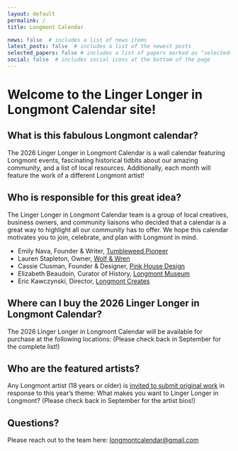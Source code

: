 ```yaml
---
layout: default
permalink: /
title: Longmont Calendar

news: false  # includes a list of news items
latest_posts: false  # includes a list of the newest posts
selected_papers: false # includes a list of papers marked as "selected={true}"
social: false  # includes social icons at the bottom of the page
---
```


# Welcome to the Linger Longer in Longmont Calendar site! 

## What is this fabulous Longmont calendar? 
The 2026 Linger Longer in Longmont Calendar is a wall calendar featuring Longmont events, fascinating historical tidbits about our amazing community, and a list of local resources. Additionally, each month will feature the work of a different Longmont artist! 

## Who is responsible for this great idea? 
The Linger Longer in Longmont Calendar team is a group of local creatives, business owners, and community liaisons who decided that a calendar is a great way to highlight all our community has to offer. We hope this calendar motivates you to join, celebrate, and plan with Longmont in mind. 

* Emily Nava, Founder & Writer, [Tumbleweed Pioneer](https://tumbleweedpioneer.com)
* Lauren Stapleton, Owner, [Wolf & Wren](https://wolfandwren.com/)
* Cassie Clusman, Founder & Designer, [Pink House Design ](https://pinkhouse.design/)
* Elizabeth Beaudoin, Curator of History, [Longmont Museum](https://longmontcolorado.gov/museum/)
* Eric Kawczynski, Director, [Longmont Creates](https://www.downtownlongmont.com/creative-district/longmont-creates)


## Where can I buy the 2026 Linger Longer in Longmont Calendar? 
The 2026 Linger Longer in Longmont Calendar will be available for purchase at the following locations: (Please check back in September for the complete list!)


## Who are the featured artists? 
Any Longmont artist (18 years or older) is [invited to submit original work](https://docs.google.com/forms/d/e/1FAIpQLSeHkc-eDZnliwLFepKHDCEe7O8wc2uljgJ4ubDr7qFuZGIP-Q/viewform) in response to this year’s theme: What makes you want to Linger Longer in Longmont? (Please check back in September for the artist bios!)

## Questions?
Please reach out to the team here: longmontcalendar@gmail.com

